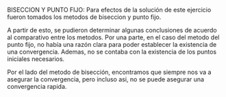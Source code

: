 BISECCION Y PUNTO FIJO:
Para efectos de la solución de este ejercicio fueron tomados los metodos de biseccion y punto fijo.

A partir de esto, se pudieron determinar algunas conclusiones de acuerdo al comparativo entre los metodos.
Por una parte, en el caso del metodo del punto fijo, no había una razón clara para poder establecer la existencia de una convergencia. Ademas, no se contaba con la existencia de los puntos iniciales necesarios.

Por el lado del metodo de bisección, encontramos que siempre nos va a asegurar la convergencia, pero incluso asi, no se puede asegurar una convergencia rapida.
